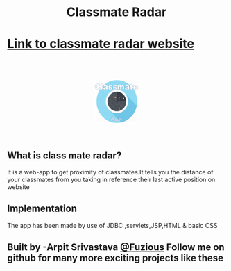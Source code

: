 <h1 style="text-align:center">Classmate Radar</h1>
<h1> <a href="https://classmateradar.herokuapp.com/">Link to classmate radar website </h1>
<br>
<br>
 
   <a href="https://classmateradar.herokuapp.com/"><img src="radar.JPG" alt="homepage" style="display: block;margin-left: auto;margin-right: auto;width: 100px;height: 100px;"></a>

<br>

<h2>What is class mate radar?</h2>
<p>It is a web-app to get proximity of classmates.It tells you the distance of your classmates from you taking in reference their last active position on website</p>

## Implementation
The app has been made by use of JDBC ,servlets,JSP,HTML & basic CSS 
 
## Built by -Arpit Srivastava <a href="https://github.com/fuzious">@Fuzious</a> Follow me on github for many more exciting projects like these

  
